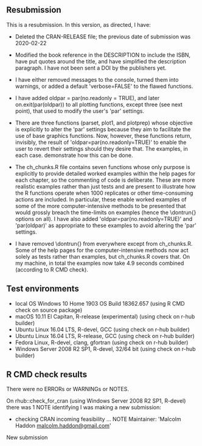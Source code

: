 
## Resubmission

This is a resubmission. In this version, as directed, I have:

* Deleted the CRAN-RELEASE file; the previous date of submission was 2020-02-22

* Modified the book reference in the DESCRIPTION to include the ISBN, have put quotes around the title, and have simplified the description paragraph. I have not been sent a DOI by the publishers yet.

* I have either removed messages to the console, turned them into warnings, or added a default 'verbose=FALSE' to the flawed functions.

* I have added oldpar = par(no.readonly = TRUE), and later on.exit(par(oldpar)) to all plotting functions, except three (see next point), that used to modify the user's 'par' settings.

* There are three functions (parset, plot1, and plotprep) whose objective is explicitly to alter the 'par' settings because they aim to facilitate the use of base graphics functions. Now, however, these functions return, invisibly, the result of 'oldpar=par(no.readonly=TRUE)' to enable the user to revert their settings should they desire that. The examples, in each case. demonstrate how this can be done.  

* The ch_chunks.R file contains seven functions whose only purpose is explicitly to provide detailed worked examples within the help pages for each chapter, so the commenting of code is deliberate. These are more realistic examples rather than just tests and are present to illustrate how the R functions operate when 1000 replicates or other time-consuming actions are included. In particular, these enable worked examples of some of the more computer-intensive methods to be presented that would grossly breach the time-limits on examples (hence the \dontrun{} options on all). I have also added 'oldpar=par(no.readonly=TRUE)' and 'par(oldpar)' as appropriate to these examples to avoid altering the 'par' settings. 

* I have removed \dontrun{} from everywhere except from ch_chunks.R. Some of the help pages for the computer-intensive methods now act solely as tests rather than examples, but ch_chunks.R covers that. On my machine, in total the examples now take 4.9 seconds combined (according to R CMD check).

## Test environments
* local OS Windows 10 Home 1903 OS Build 18362.657 (using R CMD check on source package)
* macOS 10.11 El Capitan, R-release (experimental) (using check on r-hub builder)
* Ubuntu Linux 16.04 LTS, R-devel, GCC (using check on r-hub builder)
* Ubuntu Linux 16.04 LTS, R-release, GCC (using check on r-hub builder)
* Fedora Linux, R-devel, clang, gfortran (using check on r-hub builder)
* Windows Server 2008 R2 SP1, R-devel, 32/64 bit (using check on r-hub builder)


## R CMD check results
There were no ERRORs or WARNINGs or NOTES. 


On rhub::check_for_cran (using Windows Server 2008 R2 SP1, R-devel) there was 1 NOTE identifying I was making a new submission:

* checking CRAN incoming feasibility ... NOTE
Maintainer: 'Malcolm Haddon <malcolm.haddon@gmail.com>'

New submission


